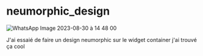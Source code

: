 # neumorphic_design


![WhatsApp Image 2023-08-30 à 14 48 00](https://github.com/banarin/neumorphic_design_flutter/assets/92242447/7aad5939-383e-4d12-983b-a21b5cf33b43)

J'ai essaié de faire un design neumorphic sur le widget container j'ai trouvé ça cool
